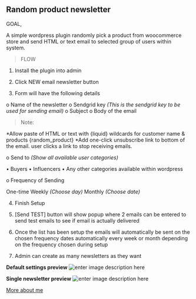 ## **Random product newsletter**

GOAL,

A simple wordpress plugin randomly pick a product from woocommerce store and send HTML or text email to selected group of users within system.

> FLOW

1. Install the plugin into admin

2. Click NEW email newsletter button

3. Form will have the following details

o Name of the newsletter
o Sendgrid key *(This is the sendgrid key to be used for sending email)*
o Subject
o Body of the email

> Note:

*Allow paste of HTML or text with {liquid} wildcards for customer name & products {random_product}
*Add one-click unsubscribe link to bottom of the email. user clicks a link to stop receiving emails.

o Send to *(Show all available user categories)*

• Buyers
• Influencers
• Any other categories available within wordpress

o Frequency of Sending

 One-time
 Weekly *(Choose day)*
 Monthly *(Choose date)*

4. Finish Setup

5. [Send TEST] button will show popup where 2 emails can be entered to send test emails to see if email is actually delivered

6. Once the list has been setup the emails will automatically be sent on the chosen frequency dates automatically every week or month depending on the frequency chosen during setup

7. Admin can create as many newsletters as they want


**Default settings preview**
![enter image description here](https://mehedihasanmondol.com/wp-content/uploads/2023/09/Random-product-newsletter-setup-page.png)

**Single newsletter preview**
![enter image description here](https://mehedihasanmondol.com/wp-content/uploads/2023/09/Random-product-newsletter-update-page.png)


[More about me](https://mehedihasanmondol.com/)
